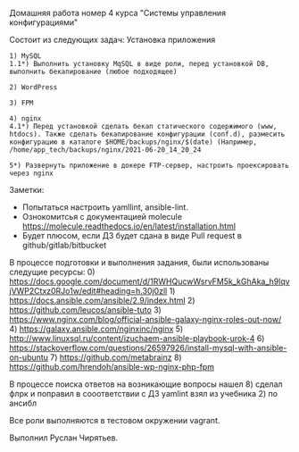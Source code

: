 Домашняя работа номер 4 курса "Системы управления конфигурациями"

Состоит из следующих задач:
    Установка приложения

    1) MySQL
    1.1*) Выполнить установку MqSQL в виде роли, перед установкой DB, выполнить бекапирование (любое подходящее)

    2) WordPress

    3) FPM

    4) nginx
    4.1*) Перед установкой сделать бекап статического содержимого (www, htdocs). Также сделать бекапирование конфигурации (conf.d), размесить конфигурацию в каталоге $HOME/backups/nginx/$(date) (Например, /home/app_tech/backups/nginx/2021-06-20_14_20_24

    5*) Развернуть приложение в докере FTP-сервер, настроить проексировать через nginx

Заметки:
- Попытаться настроить yamllint, ansible-lint.
- Ознокомитсья с документацией molecule https://molecule.readthedocs.io/en/latest/installation.html
- Будет плюсом, если ДЗ будет сдана в виде Pull request в github/gitlab/bitbucket


В процессе подготовки и выполнения задания, были использованы следущие ресурсы:
    0) https://docs.google.com/document/d/1RWHQucwWsrvFM5k_kGhAka_h9lqvjVWP2Ctxz0RJo1w/edit#heading=h.30j0zll
    1) https://docs.ansible.com/ansible/2.9/index.html
    2) https://github.com/leucos/ansible-tuto
    3) https://www.nginx.com/blog/official-ansible-galaxy-nginx-roles-out-now/
    4) https://galaxy.ansible.com/nginxinc/nginx
    5) http://www.linuxsql.ru/content/izuchaem-ansible-playbook-urok-4
    6) https://stackoverflow.com/questions/26597926/install-mysql-with-ansible-on-ubuntu
    7) https://github.com/metabrainz
    8) https://github.com/hrendoh/ansible-wp-nginx-php-fpm 

В процессе поиска ответов на возникающие вопросы нашел 8) сделал флрк и поправил в сооответствии с ДЗ
yamlint взял из учебника 2) по ансибл 

Все роли выполняются в тестовом окружении vagrant. 

Выполнил Руслан Чирятьев.


